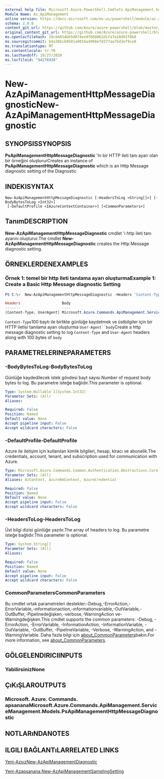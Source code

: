 ```yaml
---
external help file: Microsoft.Azure.PowerShell.Cmdlets.ApiManagement.ServiceManagement.dll-Help.xml
Module Name: Az.ApiManagement
online version: https://docs.microsoft.com/en-us/powershell/module/az.apimanagement/new-azapimanagementhttpmessagediagnostic
schema: 2.0.0
content_git_url: https://github.com/Azure/azure-powershell/blob/master/src/ApiManagement/ApiManagement/help/New-AzApiManagementHttpMessageDiagnostic.md
original_content_git_url: https://github.com/Azure/azure-powershell/blob/master/src/ApiManagement/ApiManagement/help/New-AzApiManagementHttpMessageDiagnostic.md
ms.openlocfilehash: 10c84654bb5d074ee9f668062d1fa7a18d92f8b0
ms.sourcegitcommit: b4a38bcb0501a9016a4998efd377aa75d3ef9ce8
ms.translationtype: MT
ms.contentlocale: tr-TR
ms.lasthandoff: 10/27/2020
ms.locfileid: "94276938"
---
```

# <span data-ttu-id="6a1fc-101">New-AzApiManagementHttpMessageDiagnostic</span><span class="sxs-lookup"><span data-stu-id="6a1fc-101">New-AzApiManagementHttpMessageDiagnostic</span></span>

## <span data-ttu-id="6a1fc-102">SYNOPSIS</span><span class="sxs-lookup"><span data-stu-id="6a1fc-102">SYNOPSIS</span></span>
<span data-ttu-id="6a1fc-103">**PsApiManagementHttpMessageDiagnostic** 'In bir HTTP ileti tanı ayarı olan bir örneğini oluşturur</span><span class="sxs-lookup"><span data-stu-id="6a1fc-103">Creates an instance of **PsApiManagementHttpMessageDiagnostic** which is an Http Message diagnostic setting of the Diagnostic</span></span>

## <span data-ttu-id="6a1fc-104">INDEKI</span><span class="sxs-lookup"><span data-stu-id="6a1fc-104">SYNTAX</span></span>

```
New-AzApiManagementHttpMessageDiagnostic [-HeadersToLog <String[]>] [-BodyBytesToLog <Int32>]
 [-DefaultProfile <IAzureContextContainer>] [<CommonParameters>]
```

## <span data-ttu-id="6a1fc-105">Tanım</span><span class="sxs-lookup"><span data-stu-id="6a1fc-105">DESCRIPTION</span></span>
<span data-ttu-id="6a1fc-106">**New-AzApiManagementHttpMessageDiagnostic** cmdlet 'ı http ileti tanı ayarını oluşturur.</span><span class="sxs-lookup"><span data-stu-id="6a1fc-106">The cmdlet **New-AzApiManagementHttpMessageDiagnostic** creates the Http Message diagnostic setting.</span></span>

## <span data-ttu-id="6a1fc-107">ÖRNEKLERDEN</span><span class="sxs-lookup"><span data-stu-id="6a1fc-107">EXAMPLES</span></span>

### <span data-ttu-id="6a1fc-108">Örnek 1: temel bir http Ileti tanılama ayarı oluşturma</span><span class="sxs-lookup"><span data-stu-id="6a1fc-108">Example 1: Create a Basic Http Message diagnostic Setting</span></span>
```powershell
PS C:\>  New-AzApiManagementHttpMessageDiagnostic -Headers 'Content-Type', 'UserAgent' -BodyBytes 100

Headers                   Body
-------                   ----
{Content-Type, UserAgent} Microsoft.Azure.Commands.ApiManagement.ServiceManagement.Models.PsApiManagementBodyDiagnosticSetting
```

<span data-ttu-id="6a1fc-109">`Content-Type`100 baytı ile birlikte günlüğe kaydetmek ve üstbilgiler için bir HTTP iletisi tanılama ayarı oluşturma `User-Agent``body`</span><span class="sxs-lookup"><span data-stu-id="6a1fc-109">Create a http message diagnostic setting to log `Content-Type` and `User-Agent` headers along with 100 bytes of `body`</span></span>

## <span data-ttu-id="6a1fc-110">PARAMETRELERINE</span><span class="sxs-lookup"><span data-stu-id="6a1fc-110">PARAMETERS</span></span>

### <span data-ttu-id="6a1fc-111">-BodyBytesToLog</span><span class="sxs-lookup"><span data-stu-id="6a1fc-111">-BodyBytesToLog</span></span>
<span data-ttu-id="6a1fc-112">Günlüğe kaydedilecek istek gövdesi bayt sayısı.</span><span class="sxs-lookup"><span data-stu-id="6a1fc-112">Number of request body bytes to log.</span></span> <span data-ttu-id="6a1fc-113">Bu parametre isteğe bağlıdır.</span><span class="sxs-lookup"><span data-stu-id="6a1fc-113">This parameter is optional.</span></span>

```yaml
Type: System.Nullable`1[System.Int32]
Parameter Sets: (All)
Aliases:

Required: False
Position: Named
Default value: None
Accept pipeline input: False
Accept wildcard characters: False
```

### <span data-ttu-id="6a1fc-114">-DefaultProfile</span><span class="sxs-lookup"><span data-stu-id="6a1fc-114">-DefaultProfile</span></span>
<span data-ttu-id="6a1fc-115">Azure ile iletişim için kullanılan kimlik bilgileri, hesap, kiracı ve abonelik.</span><span class="sxs-lookup"><span data-stu-id="6a1fc-115">The credentials, account, tenant, and subscription used for communication with Azure.</span></span>

```yaml
Type: Microsoft.Azure.Commands.Common.Authentication.Abstractions.Core.IAzureContextContainer
Parameter Sets: (All)
Aliases: AzContext, AzureRmContext, AzureCredential

Required: False
Position: Named
Default value: None
Accept pipeline input: False
Accept wildcard characters: False
```

### <span data-ttu-id="6a1fc-116">-HeadersToLog</span><span class="sxs-lookup"><span data-stu-id="6a1fc-116">-HeadersToLog</span></span>
<span data-ttu-id="6a1fc-117">Üst bilgi dizisi günlüğe yazılır.</span><span class="sxs-lookup"><span data-stu-id="6a1fc-117">The array of headers to log.</span></span> <span data-ttu-id="6a1fc-118">Bu parametre isteğe bağlıdır.</span><span class="sxs-lookup"><span data-stu-id="6a1fc-118">This parameter is optional.</span></span>

```yaml
Type: System.String[]
Parameter Sets: (All)
Aliases:

Required: False
Position: Named
Default value: None
Accept pipeline input: False
Accept wildcard characters: False
```

### <span data-ttu-id="6a1fc-119">CommonParameters</span><span class="sxs-lookup"><span data-stu-id="6a1fc-119">CommonParameters</span></span>
<span data-ttu-id="6a1fc-120">Bu cmdlet ortak parametreleri destekler:-Debug,-ErrorAction,-ErrorVariable,-ınformationaction,-ınformationvariable,-OutVariable,-OutBuffer,-Pipelinedeğişken,-verbose,-WarningAction ve-Warningdeğişken.</span><span class="sxs-lookup"><span data-stu-id="6a1fc-120">This cmdlet supports the common parameters: -Debug, -ErrorAction, -ErrorVariable, -InformationAction, -InformationVariable, -OutVariable, -OutBuffer, -PipelineVariable, -Verbose, -WarningAction, and -WarningVariable.</span></span> <span data-ttu-id="6a1fc-121">Daha fazla bilgi için [about_CommonParameters](http://go.microsoft.com/fwlink/?LinkID=113216)bakın.</span><span class="sxs-lookup"><span data-stu-id="6a1fc-121">For more information, see [about_CommonParameters](http://go.microsoft.com/fwlink/?LinkID=113216).</span></span>

## <span data-ttu-id="6a1fc-122">GÖLGELENDIRICI</span><span class="sxs-lookup"><span data-stu-id="6a1fc-122">INPUTS</span></span>

### <span data-ttu-id="6a1fc-123">Yabilirsiniz</span><span class="sxs-lookup"><span data-stu-id="6a1fc-123">None</span></span>

## <span data-ttu-id="6a1fc-124">ÇıKıŞLAR</span><span class="sxs-lookup"><span data-stu-id="6a1fc-124">OUTPUTS</span></span>

### <span data-ttu-id="6a1fc-125">Microsoft. Azure. Commands. apsanana</span><span class="sxs-lookup"><span data-stu-id="6a1fc-125">Microsoft.Azure.Commands.ApiManagement.ServiceManagement.Models.PsApiManagementHttpMessageDiagnostic</span></span>

## <span data-ttu-id="6a1fc-126">NOTLARıNDA</span><span class="sxs-lookup"><span data-stu-id="6a1fc-126">NOTES</span></span>

## <span data-ttu-id="6a1fc-127">ILGILI BAĞLANTıLAR</span><span class="sxs-lookup"><span data-stu-id="6a1fc-127">RELATED LINKS</span></span>

[<span data-ttu-id="6a1fc-128">Yeni-Azsız</span><span class="sxs-lookup"><span data-stu-id="6a1fc-128">New-AzApiManagementDiagnostic</span></span>](./New-AzApiManagementDiagnostic.md)

[<span data-ttu-id="6a1fc-129">Yeni-Azapsanana,</span><span class="sxs-lookup"><span data-stu-id="6a1fc-129">New-AzApiManagementSamplingSetting</span></span>](./New-AzApiManagementHttpMessageDiagnostic.md)